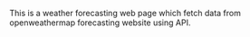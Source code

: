 This is a weather forecasting web page which fetch data from openweathermap forecasting website using API.
